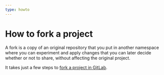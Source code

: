 ```yaml
---
type: howto
---
```


# How to fork a project

A fork is a copy of an original repository that you put in another namespace
where you can experiment and apply changes that you can later decide whether or
not to share, without affecting the original project.

It takes just a few steps to [fork a project in GitLab](../user/project/repository/forking_workflow.md#creating-a-fork).
